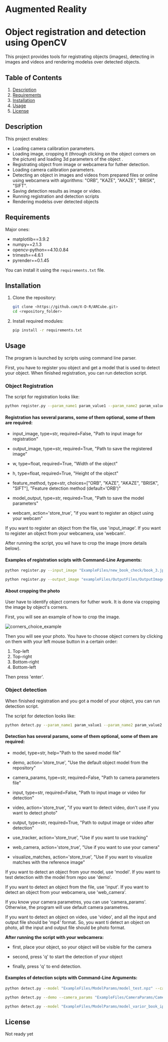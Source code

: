 # Аugmented Reality
# Object registration and detection using OpenCV

This project provides tools for registrating objects (images), detecting in images and videos and rendering modelss over detected objects. 

## Table of Contents

1. [Description](#description)
2. [Requirements](#requirements)
3. [Installation](#installation)
4. [Usage](#usage)
5. [License](#license)

## Description

This project enables:
- Loading camera calibration parameters.
- Loading image, cropping it (through clicking on the object corners on the picture) and loading 3d parameters of the object .
- Registrating object from image or webcamera for futher detection.
- Loading camera calibration parameters.
- Detecting an object in images and videos from prepared files or online using webcamera with algorithms: "ORB", "KAZE", "AKAZE", "BRISK", "SIFT".
- Saving detection results as image or video.
- Running registration and detection scripts
- Rendering modelss over detected objects

## Requirements

Major ones:

- matplotlib==3.9.2
- numpy==2.1.3
- opencv-python==4.10.0.84
- trimesh==4.6.1
- pyrender==0.1.45

You can install it using the `requirements.txt` file.

## Installation

1. Clone the repository:

   ```bash
   git clone <https://github.com/X-D-R/ARCube.git>
   cd <repository_folder>
   ```

2. Install required modules:

   ```bash
   pip install -r requirements.txt
   ```

## Usage

The program is launched by scripts using command line parser.

First, you have to register you object and get a model that is used to detect your object. When finished registration, you can run detection script.

### Object Registration 

The script for registration looks like:

```bash
python register.py --param_name1 param_value1 --param_name2 param_value2 --param_name3 param_value3 ...
```

#### Registration has several params, some of them optional, some of them are required:

- input_image, type=str, required=False, "Path to input image for registration"
  
- output_image, type=str, required=True, "Path to save the registered image"
  
- w, type=float, required=True, "Width of the object"

- h, type=float, required=True, "Height of the object"

- feature_method, type=str, choices=["ORB", "KAZE", "AKAZE", "BRISK", "SIFT"], "Feature detection method (default='ORB')"

- model_output, type=str, required=True, "Path to save the model parameters"

- webcam, action='store_true', "if you want to register an object using your webcam"

If you want to register an object from the file, use 'input_image'. If you want to register an object from your webcamera, use 'webcam'.

After running the script, you wil have to crop the image (more details below).

#### Examples of registration scipts with Command-Line Arguments:

```bash
python register.py --input_image "ExampleFiles/new_book_check/book_3.jpg" --output_image "ExampleFiles/OutputFiles/OutputImages/output_script_test.jpg" --w 0.14 --h 0.21 --feature_method "SIFT" --model_output "ExampleFiles/ModelParams/model_test.npz"
```

```bash
python register.py --output_image "exampleFiles/OutputFiles/OutputImages/output_varior_book.png" --w 0.13 --h 0.205 --feature_method "SIFT" --model_output "ExampleFiles/ModelParams/model_varior_book.npz" --webcam
```


#### About cropping the photo

User have to identify object corners for futher work. It is done via cropping the image by object's corners.

First, you will see an example of how to crop the image.

![corners_choice_example](https://github.com/user-attachments/assets/60989e46-4b3a-4bca-9560-6ca40693047f)

Then you will see your photo. You have to choose object corners by clicking on them with your left mouse button in a certain order:
1. Top-left
2. Top-right
3. Bottom-right
4. Bottom-left

Then press 'enter'.

### Object detection

When finished registration and you got a model of your object, you can run detection script.

The script for detection looks like:

```bash
python detect.py --param_name1 param_value1 --param_name2 param_value2 --param_name3 param_value3 ...
```

#### Detection has several params, some of them optional, some of them are required:

- model, type=str, help="Path to the saved model file"

- demo, action='store_true', "Use the default object model from the repository"

- camera_params, type=str, required=False, "Path to camera parameters file"

- input, type=str, required=False, "Path to input image or video for detection"

- video, action='store_true', "if you want to detect video, don't use if you want to detect photo"

- output, type=str, required=True, "Path to output image or video after detection"

- use_tracker, action='store_true', "Use if you want to use tracking"

- web_camera, action='store_true', "Use if you want to use your camera"

- visualize_matches, action='store_true', "Use if you want to visualize matches with the reference image"

If you want to detect an object from your model, use 'model'. If you want to test detection with the model from repo use 'demo'.

If you want to detect an object from the file, use 'input'. If you want to detect an object from your webcamera, use 'web_camera'.

If you know your camera parametres, you can use 'camera_params'. Otherwise, the program will use default camera parametres.

If you want to detect an object on video, use 'video', and all the input and output file should be 'mp4' format. So, you want ti detect an object on photo, all the input and output file should be photo format.

**After running the script with your webcamera:**

- first, place your object, so your object will be visible for the camera

- second, press 'q' to start the detection of your object

- finally, press 'q' to end detection.

#### Examples of detection scipts with Command-Line Arguments:

```bash
python detect.py --model "ExampleFiles/ModelParams/model_test.npz" --camera_params "ExampleFiles/CameraParams/CameraParams.npz" --input "ExampleFiles/new_book_check/new_book_video_main.mp4" --video --output "ExampleFiles/OutputFiles/OutputVideos/new_book_video_main_result_new_color.mp4"
```

```bash
python detect.py --demo --camera_params "ExampleFiles/CameraParams/CameraParams.npz" --input "ExampleFiles/new_book_check/new_book_video_main.mp4" --video --output "ExampleFiles/OutputFiles/OutputVideos/new_book_video_main_result_new_color.mp4" --use_tracker
```

```bash
python detect.py --model "ExampleFiles/ModelParams/model_varior_book_iphone.npz" --video --output "ExampleFiles/OutputFiles/OutputVideos/varior_book_result_iphone.mp4" --use_tracker --web_camera 
```

## License

Not ready yet
